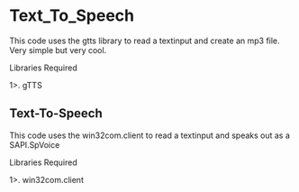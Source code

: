 # Text_To_Speech

This code uses the gtts library to read a textinput and create an mp3 file. Very simple but very cool.

Libraries Required

1>. gTTS






## Text-To-Speech

This code uses the win32com.client  to read a textinput and speaks out as a SAPI.SpVoice

Libraries Required

1>. win32com.client
